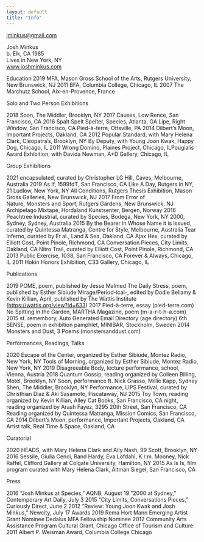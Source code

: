 ```yaml
---
layout: default
title: "Info"
---
```


[jminkus@gmail.com](mailto:jminkus@gmail.com)


Josh Minkus  
b. Elk, CA 1985  
Lives in New York, NY  
www.joshminkus.com  

Education
2019	MFA, Mason Gross School of the Arts, Rutgers University, New Brunswick, NJ
2011	BFA, Columbia College, Chicago, IL
2007	The Marchutz School, Aix-en-Provence, France

Solo and Two Person Exhibitions

2018	Soon, The Middler, Brooklyn, NY
2017	Causes, Low Rence, San Francisco, CA
2016	Spalt Spelt Spelter, Species, Atlanta, GA
        Lipe, Right Window, San Francisco, CA 
        Pied-à-terre, Ottsville, PA
2014	Dilbert’s Moon, Important Projects, Oakland, CA 
2012	Popular Standard, with Mary Helena Clark, Cleopatra’s, Brooklyn, NY
	    By Deputy, with Young Joon Kwak, Happy Dog, Chicago, IL
2011	Wrong Domino, Plaines Project, Chicago, ILPougialis Award Exhibition, with Davida Newman, A+D Gallery, Chicago, IL

Group Exhibitions

2021	encapsulated, curated by Christopher LG Hill, Caves, Melbourne, Australia
2019	As If, 1599fdT, San Francisco, CA
        Like A Day, Rutgers in NY, 21 Ludlow, New York, NY
        All Conditions, Rutgers Thesis Exhibition, Mason Gross Galleries, New Brunswick, NJ
2017	From Error of Nature, Monsters and Sport, Rutgers Gardens, New Brunswick, NJ
        Archipelago Mixtape, Hordaland Kunstsenter, Bergen, Norway
2016	Peachtree Industrial, curated by Species, Bodega, New York, NY 
        2000, Sydney, Sydney, Australia
2015	By the Bearer in Whose Name it is Issued, curated by Quintessa Matranga, Centre for Style, Melbourne, Australia
    Tear Inferno, curated by Et al., Land & Sea, Oakland, CA 
    Ajax Hex, curated by Elliott Cost, Point Pinole, Richmond, CA
    Conversation Pieces, City Limits, Oakland, CA
    Nitro Trail, curated by Elliott Cost, Point Pinole, Richmond, CA
2013	Public Exercise, 1038, San Francisco, CA
	    Forever & Always, Chicago, IL
2011	Hokin Honors Exhibition, C33 Gallery, Chicago, IL

Publications 

2019	POME, poem, published by Jesse Malmed
The Daily Stress, poem, published by Esther Sibiude
Mirage/Period-ical-, edited by Dodie Bellamy & Kevin Killian, April, published by The Wattis Institute (https://wattis.org/view?id=633)
2017	Pied-à-terre, essay (pied-terre.com)
	No Spitting in the Garden, MARTHA Magazine, poem (m-a-r-t-h-a.com)
2015	st. remembory, Auto Generated Email Directory (age.directory)
	6th SENSE, poem in exhibition pamphlet, MINIBAR, Stockholm, Sweden
2014	Monsters and Dust, 3 Poems (monstersanddust.com)

Performances, Readings, Talks	

2020	Escape of the Center, organized by Esther Sibiude, Montez Radio, New York, NY
Tools of Morning, organized by Esther Sibiude, Montez Radio, New York, NY
2019	Disagreeable Body, lecture performance, school, Vienna, Austria
2018	Quantum Gossip, reading organized by Colleen Billing, Motel, Brooklyn, NY
Soon, performance ft. Nick Grasso, Millie Kapp, Sydney Shen, The Middler, Brooklyn, NY
Performance, LIPS Festival, curated by Christhian Diaz & Aki Sasamoto, Piscataway, NJ
2015	Toy Town, reading organized by Kevin Killian, Alley Cat Books, San Francisco, CA
night, reading organized by Arash Fayez, 3295 20th Street, San Francisco, CA
Reading organized by Quintessa Matranga, Mission Comics, San Francisco, CA
2014	Dilbert’s Moon, performance, Important Projects, Oakland, CA
Artist talk, Real Time & Space, Oakland, CA

Curatorial

2020	HEADS, with Mary Helena Clark and Aily Nash, 99 Scott, Brooklyn, NY
2016	Sessile, Giulia Cenci, Rand Hardy, Eva Löfdahl, K.r.m. Mooney, Nick Raffel, Clifford Gallery at Colgate University, Hamilton, NY
2015	As Is Is, film program curated with Mary Helena Clark, Altman Siegel, San Francisco, CA

Press

2016	“Josh Minkus at Species,” AQNB, August 19
“2000 at Sydney,” Contemporary Art Daily, July 3
2015	“City Limits, Conversations Pieces,” Curiously Direct, June 2
2012	“Review: Young Joon Kwak and Josh Minkus,” Newcity, July 17
Awards
2019	Rema Hort Mann Emerging Artist Grant Nominee
Dedalus MFA Fellowship Nominee
2012	Community Arts Assistance Program Cultural Grant, Chicago Office of Tourism and Culture
2011	Albert P. Weisman Award, Columbia College Chicago 

